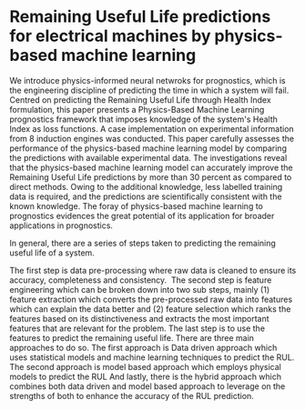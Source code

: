 # Remaining Useful Life predictions for electrical machines by physics-based machine learning

We introduce physics-informed neural netwroks for prognostics, which is the engineering discipline of predicting the time in which a system will fail. Centred on predicting the Remaining Useful Life through Health Index formulation, this paper presents a Physics-Based Machine Learning prognostics framework that imposes knowledge of the system's Health Index as loss functions. A case implementation on experimental information from 8 induction engines was conducted. This paper carefully assesses the performance of the physics-based machine learning model by comparing the predictions with available experimental data. The investigations reveal that the physics-based machine learning model can accurately improve the Remaining Useful Life predictions by more than 30 percent as compared to direct methods. Owing to the additional knowledge, less labelled training data is required, and the predictions are scientifically consistent with the known knowledge. The foray of physics-based machine learning to prognostics evidences the great potential of its application for broader applications in prognostics.  

In general, there are a series of steps taken to predicting the remaining useful life of a system. 

The first step is data pre-processing where raw data is cleaned to ensure its accuracy, completeness and consistency. ​
The second step is feature engineering which can be broken down into two sub steps, mainly (1) feature extraction which converts the pre-processed raw data into features which can explain the data better and (2) feature selection which ranks the features based on its distinctiveness and extracts the most important features that are relevant for the problem. 
The last step is to use the features to predict the remaining useful life. There are three main approaches to do so. The first approach is Data driven approach which uses statistical models and machine learning techniques to predict the RUL. The second approach is model based approach which employs physical models to predict the RUL And lastly, there is the hybrid approach which combines both data driven and model based approach to leverage on the strengths of both to enhance the accuracy of the RUL prediction.


